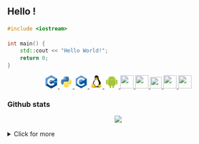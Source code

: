## Hello !
```c++
#include <iostream>

int main() {
    std::cout << "Hello World!";
    return 0;
}
```
<p align="center">
<a href="https://en.cppreference.com/w/" target="_blank">
    <img src="https://raw.githubusercontent.com/devicons/devicon/master/icons/cplusplus/cplusplus-original.svg" width="30" height="30"/>
</a>
<a href="https://www.python.org" target="_blank">
    <img src="https://raw.githubusercontent.com/devicons/devicon/master/icons/python/python-original.svg" width="30" height="30"/>
</a>
<a href="https://en.cppreference.com/w/c/language" target="_blank">
    <img src="https://raw.githubusercontent.com/devicons/devicon/master/icons/c/c-original.svg" width="30" height="30"/>
</a>
<a href="https://www.linux.org" target="_blank">
    <img src="https://raw.githubusercontent.com/devicons/devicon/master/icons/linux/linux-original.svg" width="30" height="30"/>
</a>
<a href="https://www.android.com" target="_blank">
    <img src="https://raw.githubusercontent.com/devicons/devicon/master/icons/android/android-plain.svg" width="33" height="30"/>
</a>

<a href="https://www.java.com/" target="_blank">
    <img src="https://icons-for-free.com/download-icon-java+icon-1320167912601224138_512.png" width="30" height="30"/>
</a>

<a href="https://www.opengl.org" target="_blank">
    <img src="https://pics.freeicons.io/uploads/icons/png/6991391551551941714-512.png" width="30" height="30"/>
</a> 
<a href="https://www.lwjgl.org/" target="_blank">
    <img src="https://www.lwjgl.org/img/fav/favicon.svg" width="26" height="26"/>
</a>                                                                                                                  
<a href="https://www.git-scm.com" target="_blank">
    <img src="https://upload.wikimedia.org/wikipedia/commons/thumb/3/3f/Git_icon.svg/1024px-Git_icon.svg.png" width="30" height="30"/>
</a>                                                                                                                                               
<a href="https://www.x.org/releases/X11R7.5/doc/libX11/libX11.html" target="_blank">
    <img src="https://upload.wikimedia.org/wikipedia/commons/a/ab/X11.png" width="30" height="30">
</a>
</p>

### Github stats
<p align="center">
    <img src="https://github-readme-stats.vercel.app/api/top-langs/?username=jdenozi&layout=compact&bg_color=0d111700&hide_title=true&hide_border=true&langs_count=4&exclude_repo=jdenozi.com" width="50%"/>
</p>


<details>
    <summary>Click for more</summary>
    


### Current projects
- [Tempo Compiler](https://github.com/jdenozi/TempoCompiler)
- [Space crawler](https://github.com/jdenozi/SpaceCrawler) 

- ### Libraries


- ### Programs


- ### Others


- ### Forks

</details>
